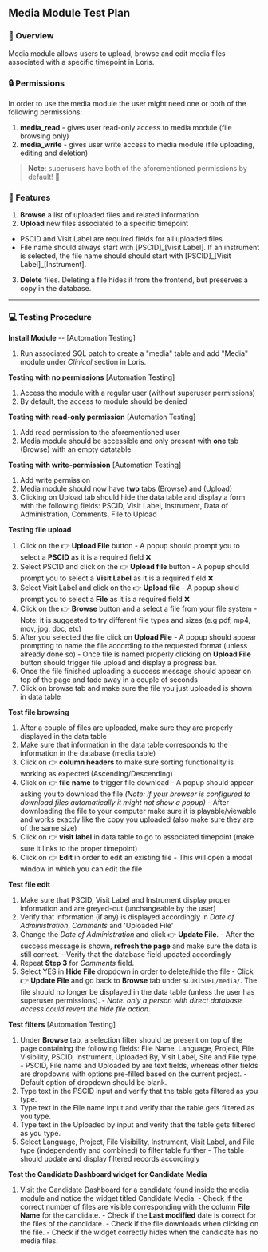 ## Media Module Test Plan

### 📄 Overview

Media module allows users to upload, browse and edit media files associated with a specific timepoint in Loris.

### 🔒 Permissions 

In order to use the media module the user might need one or both of the following permissions:

1. **media_read** - gives user read-only access to media module (file browsing only)
2. **media_write** - gives user write access to media module (file uploading, editing and deletion)

>**Note**: superusers have both of the aforementioned permissions by default! 💪

### 💯 Features

1. **Browse** a list of uploaded files and related information
2. **Upload** new files associated to a specific timepoint
  - PSCID and Visit Label are required fields for all uploaded files
  - File name should always start with [PSCID]\_[Visit Label]. If an instrument
is selected, the file name should should start with [PSCID]\_[Visit Label]\_[Instrument].
3. **Delete** files. Deleting a file hides it from the frontend, but preserves a copy in the database.

---

### 💻 Testing Procedure

**Install Module** -- [Automation Testing] 
  1. Run associated SQL patch to create a "media" table and add "Media" module under _Clinical_ section in Loris.


**Testing with no permissions** [Automation Testing]
  1. Access the module with a regular user (without superuser permissions)
  2. By default, the access to module should be denied


**Testing with read-only permission** [Automation Testing]
  1. Add read permission to the aforementioned user
  2. Media module should be accessible and only present with **one** tab (Browse) with an empty datatable

**Testing with write-permission** [Automation Testing]
  1. Add write permission
  2. Media module should now have **two** tabs (Browse) and (Upload)
  3. Clicking on Upload tab should hide the data table and display a form with the following fields: PSCID, Visit Label, Instrument, Data of Administration, Comments, File to Upload

**Testing file upload**
  1. Click on the 👉 **Upload File** button
    - A popup should prompt you to select a **PSCID** as it is a required field ❌
  2. Select PSCID and click on the 👉  **Upload file** button
    - A popup should prompt you to select a **Visit Label** as it is a required field ❌
  3. Select Visit Label and click on the 👉  **Upload file**
    - A popup should prompt you to select a **File** as it is a required field ❌
  4. Click on the 👉 **Browse** button and a select a file from your file system
    - Note: it is suggested to try different file types and sizes (e.g pdf, mp4, mov, jpg, doc, etc)
  5. After you selected the file click on **Upload File**
    - A popup should appear prompting to name the file according to the requested format (unless already done so)
    - Once file is named properly clicking on **Upload File** button should trigger file upload and display a progress bar.
  6. Once the file finished uploading a success message should appear on top of the page and fade away in a couple of seconds
  7. Click on browse tab and make sure the file you just uploaded is shown in data table

**Test file browsing** 
  1. After a couple of files are uploaded, make sure they are properly displayed in the data table
  2. Make sure that information in the data table corresponds to the information in the database (media table)
  3. Click on 👉  **column headers** to make sure sorting functionality is working as expected (Ascending/Descending)
  4. Click on 👉 **file name** to trigger file download
    - A popup should appear asking you to download the file _(Note: if your browser is configured to download files automatically it might not show a popup)_
    - After downloading the file to your computer make sure it is playable/viewable and works exactly like the copy you uploaded (also make sure they are of the same size)
  5. Click on 👉 **visit label** in data table to go to associated timepoint (make sure it links to the proper timepoint)
  6. Click on 👉 **Edit** in order to edit an existing file
    - This will open a modal window in which you can edit the file

**Test file edit**
  1. Make sure that PSCID, Visit Label and Instrument display proper information and are greyed-out (unchangeable by the user)
  2. Verify that information (if any) is displayed accordingly in _Date of Administration_, _Comments_ and 'Uploaded File'
  3. Change the _Date of Administration_ and click 👉 **Update File**.
    - After the success message is shown, **refresh the page** and make sure the data is still correct.
    - Verify that the database field updated accordingly
  4. Repeat **Step 3** for _Comments_ field.
  5. Select YES in **Hide File** dropdown in order to delete/hide the file
    - Click 👉 **Update File** and go back to **Browse** tab under ```$LORISURL/media/```. The file should no longer be displayed in the data table (unless the user has superuser permissions).
    - _Note: only a person with direct database access could revert the hide file action._

**Test filters** [Automation Testing]
  1. Under **Browse** tab, a selection filter should be present on top of the page containing the following fields: File Name, Language, Project, File Visibility, PSCID, Instrument, Uploaded By, Visit Label, Site and File type.
    - PSCID, File name and Uploaded by are text fields, whereas other fields are dropdowns with options pre-filled based on the current project.
    - Default option of dropdown should be blank.
  2. Type text in the PSCID input and verify that the table gets filtered as you type.
  3. Type text in the File name input and verify that the table gets filtered as you type.
  4. Type text in the Uploaded by input and verify that the table gets filtered as you type.
  5. Select Language, Project, File Visibility, Instrument, Visit Label, and File type (independently and combined) to filter table further
    - The table should update and display filtered records accordingly

**Test the Candidate Dashboard widget for Candidate Media**
   1. Visit the Candidate Dashboard for a candidate found inside the media module and notice the widget titled Candidate Media.
     - Check if the correct number of files are visible corresponding with the column **File Name** for the candidate.
     - Check if the **Last modified** date is correct for the files of the candidate.
     - Check if the file downloads when clicking on the file. 
     - Check if the widget correctly hides when the candidate has no media files.
